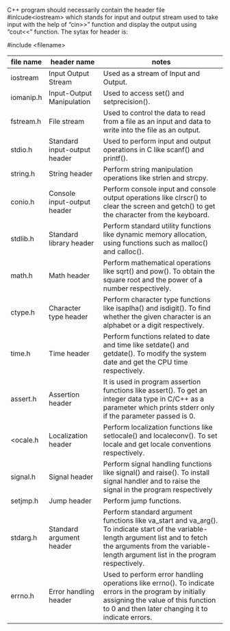 

C++ program should necessarily contain the header file #inlcude<iostream<iostream>>  which stands for input and output stream used to take input with the help of “cin>>” function and display the output using “cout<<” function. 
  The sytax for header is:
  
 #include <filename<filename>>

| file name  | header name| notes|
| ------------- | ------------- | ----------- |
|iostream  | Input Output Stream  | Used as a stream of Input and Output.|
iomanip.h| Input-Output Manipulation  |Used to access set() and setprecision().|
|fstream.h |File stream|Used to control the data to read from a file as an input and data to write into the file as an output.|
|stdio.h | Standard input-output header|Used to perform input and output operations in C like scanf() and printf().|
|string.h |String header|Perform string manipulation operations like strlen and strcpy.|
|conio.h| Console input-output header|Perform console input and console output operations like clrscr() to clear the screen and getch() to get the character from the keyboard.|
|stdlib.h |Standard library header|Perform standard utility functions like dynamic memory allocation, using functions such as malloc() and calloc().|
|math.h |Math header |Perform mathematical operations like sqrt() and pow(). To obtain the square root and the power of a number respectively.|
|ctype.h|Character type header|Perform character type functions like isaplha() and isdigit(). To find whether the given character is an alphabet or a digit respectively.
|time.h|Time header|Perform functions related to date and time like setdate() and getdate(). To modify the system date and get the CPU time respectively.
|assert.h|Assertion header|It is used in program assertion functions like assert(). To get an integer data type in C/C++ as a parameter which prints stderr only if the parameter passed is 0.|
|<ocale.h |Localization header|Perform localization functions like setlocale() and localeconv(). To set locale and get locale conventions respectively.|
|signal.h |Signal header|Perform signal handling functions like signal() and raise(). To install signal handler and to raise the signal in the program respectively|
|setjmp.h |Jump header|Perform jump functions.|
|stdarg.h |Standard argument header|Perform standard argument functions like va_start and va_arg(). To indicate start of the variable-length argument list and to fetch the arguments from the variable-length argument list in the program respectively.|
|errno.h|Error handling header|Used to perform error handling operations like errno(). To indicate errors in the program by initially assigning the value of this function to 0 and then later changing it to indicate errors.|

